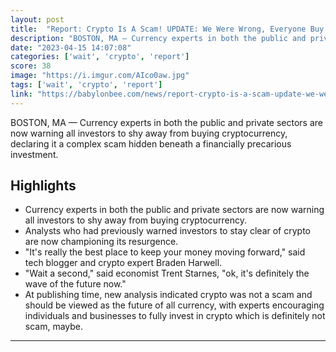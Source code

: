 ```yaml
---
layout: post
title:  "Report: Crypto Is A Scam! UPDATE: We Were Wrong, Everyone Buy Crypto! UPDATE: Oops, Crypto Is A Scam! UPDATE: Well, Maybe It’s Not A Scam Now"
description: "BOSTON, MA — Currency experts in both the public and private sectors are now warning all investors to shy away from buying cryptocurrency, declaring it a complex scam hidden beneath a financially precarious investment."
date: "2023-04-15 14:07:08"
categories: ['wait', 'crypto', 'report']
score: 38
image: "https://i.imgur.com/AIco0aw.jpg"
tags: ['wait', 'crypto', 'report']
link: "https://babylonbee.com/news/report-crypto-is-a-scam-update-we-were-wrong-everyone-buy-crypto-update-oops-crypto-is-a-scam-update-no-maybe-its-not-a-scam"
---
```


BOSTON, MA — Currency experts in both the public and private sectors are now warning all investors to shy away from buying cryptocurrency, declaring it a complex scam hidden beneath a financially precarious investment.

## Highlights

- Currency experts in both the public and private sectors are now warning all investors to shy away from buying cryptocurrency.
- Analysts who had previously warned investors to stay clear of crypto are now championing its resurgence.
- "It's really the best place to keep your money moving forward," said tech blogger and crypto expert Braden Harwell.
- "Wait a second," said economist Trent Starnes, "ok, it's definitely the wave of the future now."
- At publishing time, new analysis indicated crypto was not a scam and should be viewed as the future of all currency, with experts encouraging individuals and businesses to fully invest in crypto which is definitely not scam, maybe.

---
